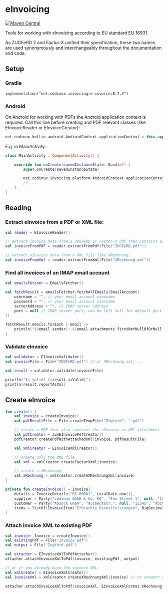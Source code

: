 # eInvoicing

[![Maven Central](https://maven-badges.herokuapp.com/maven-central/net.codinux.invoicing/e-invoice/badge.svg)](https://maven-badges.herokuapp.com/maven-central/net.codinux.invoicing/e-invoice)


Tools for working with eInvoicing according to EU standard EU 16931.

As ZUGFeRD 2 and Factur-X unified their specification, these two names are used synonymously and interchangeably 
throughout the documentation and code.

## Setup

### Gradle

```
implementation("net.codinux.invoicing:e-invoice:0.7.2")
```

### Android

On Android for working with PDFs the Android application context is required. Call this line before creating and PDF relevant classes (like EInvoiceReader or EInvoiceCreator):

```kotlin
net.codinux.kotlin.android.AndroidContext.applicationContext = this.applicationContext
```

E.g. in MainActivity:

```kotlin
class MainActivity : ComponentActivity() {

    override fun onCreate(savedInstanceState: Bundle?) {
        super.onCreate(savedInstanceState)

        net.codinux.invoicing.platform.AndroidContext.applicationContext = this.applicationContext
        // ...
    }
}
```

## Reading

### Extract eInvoice from a PDF or XML file:

```kotlin
val reader = EInvoiceReader()

// extract invoice data from a ZUGFeRD or Factor-X PDF that contains eInvoice XML as attachment
val invoiceFromPDF = reader.extractFromPdf(File("ZUGFeRD.pdf"))

// extract eInvoice data from a XML file like XRechnung:
val invoiceFromXml = reader.extractFromXml(File("XRechnung.xml"))
```

### Find all invoices of an IMAP email account

```kotlin
val emailsFetcher = EmailsFetcher()

val fetchResult = emailsFetcher.fetchAllEmails(EmailAccount(
    username = "", // your email account username
    password = "", // your email account username
    serverAddress = "", // IMAP server address
    port = null // IMAP server port, can be left null for default port 993
))

fetchResult.emails.forEach { email ->
    println("${email.sender}: ${email.attachments.firstNotNullOfOrNull { it.invoice }?.totals?.duePayableAmount}")
}
```

### Validate eInvoice

```kotlin
val validator = EInvoiceValidator()
val invoiceFile = File("ZUGFeRD.pdf") // or XRechnung,xml, ...

val result = validator.validate(invoiceFile)

println("Is valid? ${result.isValid}")
println(result.reportAsXml)
```

## Create eInvoice

```kotlin
fun create() {
    val invoice = createInvoice()
    val pdfResultFile = File.createTempFile("Zugferd", ".pdf")

    // create a PDF that also contains the eInvoice as XML attachment
    val pdfCreator = JvmEInvoicePdfCreator()
    pdfCreator.createPdfWithAttachedXml(invoice, pdfResultFile)

    val xmlCreator = EInvoiceXmlCreator()

    // create only the XML file
    val xml = xmlCreator.createFacturXXml(invoice)

    // create a XRechnung
    val xRechnung = xmlCreator.createXRechnungXml(invoice)
}

private fun createInvoice() = Invoice(
    details = InvoiceDetails("RE-00001", LocalDate.now()),
    supplier = Party("codinux GmbH & Co. KG", "Fun Street 1", null, "12345", "Glückstadt"),
    customer = Party("Abzock GmbH", "Ausbeutstr.", null, "12345", "Abzockhausen"),
    items = listOf(InvoiceItem("Erbrachte Dienstleistungen", BigDecimal(170), "HUR", BigDecimal(105), BigDecimal(19))) // HUR = EN code for hour
)
```

### Attach invoice XML to existing PDF

```kotlin
val invoice: Invoice = createInvoice()
val existingPdf = File("Invoice.pdf")
val output = File("Zugferd.pdf")

val attacher = EInvoiceXmlToPdfAttacher()
attacher.attachInvoiceXmlToPdf(invoice, existingPdf, output)

// or if you already have the invoice XML:
val xmlCreator = EInvoiceXmlCreator()
val invoiceXml = xmlCreator.createXRechnungXml(invoice) // or creator.createZugferdXml(invoice), ...

attacher.attachInvoiceXmlToPdf(invoiceXml, EInvoiceXmlFormat.XRechnung, existingPdf, output)
```
